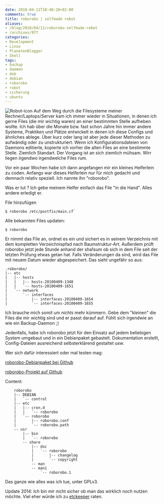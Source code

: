 ```yaml
---
date: 2010-04-11T10:40:28+02:00
comments: true
title: roborobo | selfmade robot
aliases:
- /blog/2010/04/11/roborobo-selfmade-robot
- /archives/977
categories:
- Development
- Linux
- PlanetenBlogger
- Shell
tags:
- backup
- daemon
- deb
- debian
- roborobo
- robot
- sicherung
- ubuntu
---
```


![Robot-icon](/uploads/2010/04/Robot-icon.png) Auf dem Weg durch die
Filesysteme meiner Rechner/Laptops/Server kam ich immer wieder in
Situationen, in denen ich gerne Files (die mir wichtig waren) an einer
bestimmten Stelle aufheben wollte. Ich hab über die Monate bzw. fast schon
Jahre hin immer andere Systeme, Praktiken und Plätze entwickelt in denen
ich diese Configs und ähnliches ablege. Über kurz oder lang ist aber jede
dieser Methoden zu aufwändig oder zu unstrukturiert. Wenn ich
Konfigurationsdateien von Daemons editierte, kopierte ich vorher die alten
Files an eine bestimmte Stelle. Ziemlich Standart. Der Vorgang ist an sich
ziemlich mühsam. Wirr liegen irgendwo irgendwelche Files rum.

Vor ein paar Wochen habe ich dann angefangen mir ein kleines Helferlein zu
coden. Anfangs war dieses Helferlein nur für mich gedacht und demnach
relativ speziell. Ich nannte ihn "roborobo".

Was er tut ? Ich gebe meinem Helfer einfach das File "in die Hand". Alles
andere erledigt er.

File hinzufügen
```
$ roborobo /etc/postfix/main.cf`
```

Alle bekannten Files updaten:
```
$ roborobo
```

Er nimmt das File an, ordnet es ein und sichert es in seinem Verzeichnis
mit dem kompletten Verzeichnispfad nach Baumstruktur-Art. Außerdem prüft
roborobo jetzt jede Stunde anhand der sha1sum ob sich in dem File seit der
letzten Prüfung etwas getan hat. Falls Veränderungen da sind, wird das File
mit neuem Datum wieder abgespeichert. Das sieht ungefähr so aus:

    .roborobo/
    |-- etc
    |   |-- hosts
    |   |   |-- hosts-20100409-1348
    |   |   `-- hosts-20100409-1651
    |   `-- network
    |       `-- interfaces
    |           |-- interfaces-20100409-1654
    |           `-- interfaces-20100409-1655


Ich brauche mich somit um _nichts_ mehr kümmern. Gebe dem "kleinen" die
Files die mir wichtig sind und er passt darauf auf. Fühlt sich irgendwie an
wie ein Backup-Daemon ;)

Jedenfalls, habe ich roborobo jetzt für den Einsatz auf jedem beliebigen
System umgebaut und in ein Debianpaket gebastelt. Dokumentation erstellt,
Config-Dateien ausreichend selbsterklärend gestaltet usw.

Wer sich dafür interessiert oder mal testen mag:

[roborobo-Debianpaket bei Github](http://github.com/noqqe/roborobo/downloads)

[roborobo-Projekt auf Github](http://github.com/noqqe/roborobo/)

Content:

```
    roborobo
    |-- DEBIAN
    |   `-- control
    |-- etc
    |   |-- cron.d
    |   |   `-- roborobo
    |   `-- roborobo
    |       |-- roborobo.conf
    |       `-- roborobo.path
    -- usr
        |-- bin
        |   `-- roborobo
        -- share
            |-- doc
            |   `-- roborobo
            |       |-- changelog
            |       `-- copyright
            -- man
            -- man1
                `-- roborobo.1
```

Das ganze wie alles was ich tue, unter GPLv3.

Update 2014: Ich bin mir nicht sicher ob man das wirklich noch nutzen möchte.
Viel eher würde ich zu [etckeeper](http://joeyh.name/code/etckeeper/) raten.
